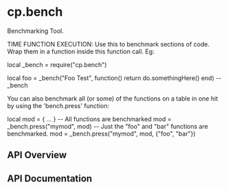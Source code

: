 # cp.bench

Benchmarking Tool.

TIME FUNCTION EXECUTION:
Use this to benchmark sections of code. Wrap them in a function inside this
function call. Eg:

local _bench = require("cp.bench")

local foo = _bench("Foo Test", function()
    return do.somethingHere()
end) --_bench

You can also benchmark all (or some) of the functions on a table in one hit
by using the 'bench.press' function:

local mod = { ... }
-- All functions are benchmarked
mod = _bench.press("mymod", mod)
-- Just the "foo" and "bar" functions are benchmarked.
mod = _bench.press("mymod", mod, {"foo", "bar"})

## API Overview

## API Documentation

